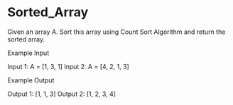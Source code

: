 # Sorted_Array

Given an array A. Sort this array using Count Sort Algorithm and return the sorted array.

Example Input

Input 1:
A = [1, 3, 1]
Input 2:
A = [4, 2, 1, 3]


Example Output

Output 1:
[1, 1, 3]
Output 2:
[1, 2, 3, 4]
